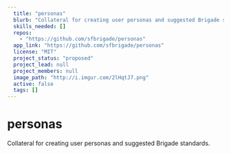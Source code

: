 ```yaml
---
  title: "personas"
  blurb: "Collateral for creating user personas and suggested Brigade standards."
  skills_needed: []
  repos: 
    - "https://github.com/sfbrigade/personas"
  app_link: "https://github.com/sfbrigade/personas"
  license: "MIT"
  project_status: "proposed"
  project_lead: null
  project_members: null
  image_path: "http://i.imgur.com/2lHqtJ7.png"
  active: false
  tags: []
---
```

# personas
Collateral for creating user personas and suggested Brigade standards.

